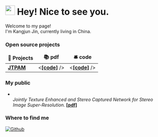 <!--
**jkj0406/jkj0406** is a ✨ _special_ ✨ repository because its `README.md` (this file) appears on your GitHub profile.

Here are some ideas to get you started:

- 🔭 I’m currently working on ...
- 🌱 I’m currently learning ...
- 👯 I’m looking to collaborate on ...
- 🤔 I’m looking for help with ...
- 💬 Ask me about ...
- 📫 How to reach me: ...
- 😄 Pronouns: ...
- ⚡ Fun fact: ...
-->
<h1><img src="https://emojis.slackmojis.com/emojis/images/1531849430/4246/blob-sunglasses.gif?1531849430" width="30"/> Hey! Nice to see you.</h1>


<p>Welcome to my page! </br> I'm Kangjun Jin, currently living in China. </p>

<h3>Open source projects</h3>
<table>
  <thead align="center">
    <tr border: none;>
      <td><b>🎁 Projects</b></td>
      <td><b>📚 pdf</b></td>
      <td><b>🛎 code</b></td>
    </tr>
  </thead>
  <tbody>
    <tr>
      <td><a href="https://github.com/thmsgbrt/react-simple-pull-to-refresh"><b>JTPAM</b></a></td>
      <td><<a href="https://github.com/thmsgbrt/react-simple-pull-to-refresh"><b>[code]</b></a> /></td>
      <td><<a href="https://github.com/thmsgbrt/react-simple-pull-to-refresh"><b>[code]</b></a> /></td>
    </tr>
  </tbody>
</table>
<h3>My public</h3>
<ul>
  <li><br/><i>Jointly Texture Enhanced and Stereo Captured Network for Stereo Image Super-Resolution.</i> <a href="https://www.sciencedirect.com/science/article/abs/pii/S0167865523000442"><b> [pdf]</b></a></li>
</ul>

<h3>Where to find me</h3>
<p><a href="https://github.com/thmsgbrt" target="_blank"><img alt="Github" src="https://img.shields.io/badge/GitHub-%2312100E.svg?&style=for-the-badge&logo=Github&logoColor=white" /></a> 
</p>

